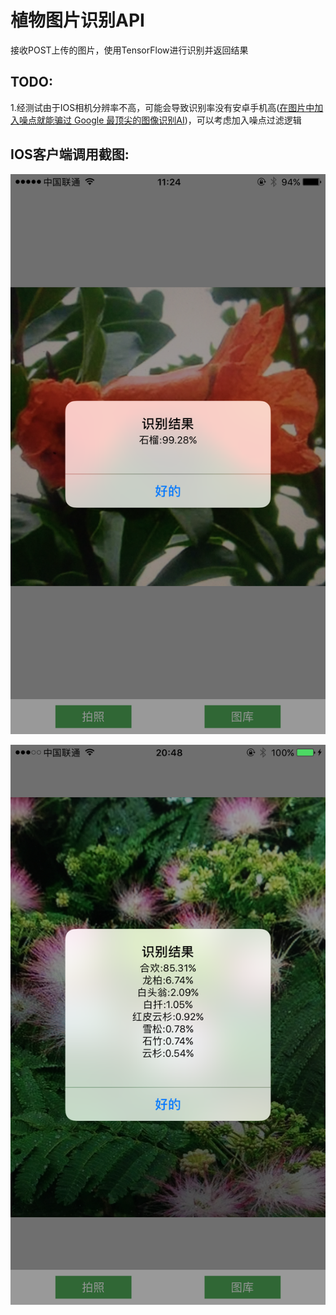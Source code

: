 # 植物图片识别API
接收POST上传的图片，使用TensorFlow进行识别并返回结果

## TODO:
1.经测试由于IOS相机分辨率不高，可能会导致识别率没有安卓手机高([在图片中加入噪点就能骗过 Google 最顶尖的图像识别AI](https://www.oschina.net/news/84329/noise-can-fool-google-ai))，可以考虑加入噪点过滤逻辑

## IOS客户端调用截图:
![](./screenshots/pic1.png)

![](./screenshots/pic2.png)